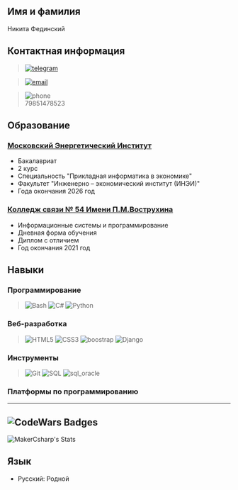 ## Имя и фамилия
Никита Фединский

## Контактная информация
>[![telegram](https://img.icons8.com/color/48/telegram-app.png)](https://t.me/django_proect)

>[![email](https://img.icons8.com/fluency/48/apple-mail.png)](mailto:nik.fedinsky@mail.ru)

>![phone](https://img.icons8.com/color/48/apple-phone.png)  
> 79851478523

## Образование
### [Московский Энергетический Институт](https://mpei.ru/Pages/default.aspx)
- Бакалавриат
- 2 курс 
- Cпециальность "Прикладная информатика в экономике"
- Факультет "Инженерно – экономический институт (ИНЭИ)"
- Года окончания 2026 год
### [Колледж связи № 54 Имени П.М.Вострухина](https://www.ks54.ru/)
- Информационные системы и программирование
- Дневная форма обучения
- Диплом с отличием
- Год окончания 2021 год
## Навыки
### Программирование
>![Bash](https://img.icons8.com/color/48/bash.png) 
![C#](https://img.icons8.com/color/48/c-sharp-logo.png) 
![Python](https://img.icons8.com/color/48/python--v1.png) 
### Веб-разработка
>![HTML5](https://img.icons8.com/color/48/html-5--v1.png) 
![CSS3](https://img.icons8.com/color/48/css3.png)
![boostrap](https://img.icons8.com/external-tal-revivo-color-tal-revivo/48/external-bootstrap-a-free-and-open-source-css-framework-logo-color-tal-revivo.png)
![Django](https://img.icons8.com/external-tal-revivo-tritone-tal-revivo/48/external-django-a-high-level-python-web-framework-that-encourages-rapid-development-logo-tritone-tal-revivo.png)
### Инструменты
>![Git](https://img.icons8.com/color/48/git.png) 
![SQL](https://img.icons8.com/external-tal-revivo-color-tal-revivo/48/external-structured-query-language-a-standard-computer-language-in-server-database-color-tal-revivo.png)
![sql_oracle](https://img.icons8.com/color/48/oracle-logo.png)
### Платформы по программированию
---
![CodeWars Badges](https://www.codewars.com/users/MakerCsharp/badges/large)
---
![MakerCsharp's Stats](https://github-readme-stats.vercel.app/api?username=MakerCsharp&theme=dracula&show_icons=true&hide_border=true&count_private=true)

## Язык
- Русский: Родной


